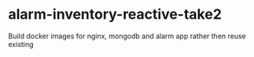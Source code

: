 # alarm-inventory-reactive-take2
Build docker images for nginx, mongodb and alarm app rather then reuse existing
